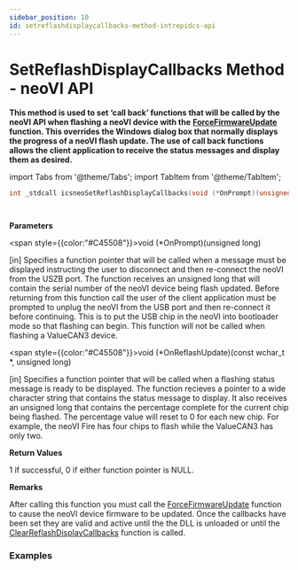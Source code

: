 ```yaml
---
sidebar_position: 10
id: setreflashdisplaycallbacks-method-intrepidcs-api
---
```


# SetReflashDisplayCallbacks Method - neoVI API

**This method is used to set ‘call back’ functions that will be called by the neoVI API when flashing a neoVI device with the** [**ForceFirmwareUpdate**](forcefirmwareupdate-method-intrepidcs-api) **function. This overrides the Windows dialog box that normally displays the progress of a neoVI flash update. The use of call back functions allows the client application to receive the status messages and display them as desired.**

import Tabs from '@theme/Tabs';
import TabItem from '@theme/TabItem';

<Tabs>
<TabItem value="cpp" label="C/C++ Declare" default>

```cpp
int _stdcall icsneoSetReflashDisplayCallbacks(void (*OnPrompt)(unsigned long), void (*OnReflashUpdate)(const wchar_t *, unsigned long));
```
</TabItem>

<TabItem value="vbnet" label="Visual Basic .NET Declare">

```vbnet
```
</TabItem>

<TabItem value="c#" label="C# Declare">

```csharp
```
</TabItem>
</Tabs>

**Parameters**

<span style={{color:"#C45508"}}>void (\*OnPrompt)(unsigned long)</span>

\[in] Specifies a function pointer that will be called when a message must be displayed instructing the user to disconnect and then re-connect the neoVI from the USZB port. The function receives an unsigned long that will contain the serial number of the neoVI device being flash updated. Before returning from this function call the user of the client application must be prompted to unplug the neoVI from the USB port and then re-connect it before continuing. This is to put the USB chip in the neoVI into bootloader mode so that flashing can begin. This function will not be called when flashing a ValueCAN3 device.

<span style={{color:"#C45508"}}>void (\*OnReflashUpdate)(const wchar\_t \*, unsigned long)</span>

\[in] Specifies a function pointer that will be called when a flashing status message is ready to be displayed. The function recieves a pointer to a wide character string that contains the status message to display. It also receives an unsigned long that contains the percentage complete for the current chip being flashed. The percentage value will reset to 0 for each new chip. For example, the neoVI Fire has four chips to flash while the ValueCAN3 has only two.

**Return Values**

1 if successful, 0 if either function pointer is NULL.

**Remarks**

After calling this function you must call the [ForceFirmwareUpdate](forcefirmwareupdate-method-intrepidcs-api) function to cause the neoVI device firmware to be updated. Once the callbacks have been set they are valid and active until the the DLL is unloaded or until the [ClearReflashDisplayCallbacks](clearreflashdisplaycallbacks-method-intrepidcs-api) function is called.

### Examples

<Tabs>
<TabItem value="cpp" label="C/C++ Example" default>

```cpp
```

</TabItem>
<TabItem value="c#" label="C# Example">

```csharp
```
</TabItem>
<TabItem value="vbnet" label="Visual Basic .NET Example">

```vbnet
```
</TabItem>
</Tabs>
